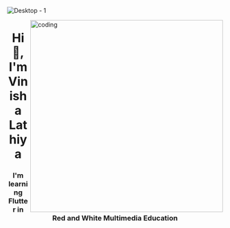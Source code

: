 ![Desktop - 1](https://github.com/SJaynesh/SJaynesh/assets/115562979/845a9bd6-0c15-4e84-ae2d-60523405dd80)

<img align="right" alt="coding" width="450" src="">

<h1 align="center">Hi 👋, I'm Vinisha Lathiya</h1>
<h3 align="center">I'm learning Flutter in Red and White Multimedia Education</h3>
